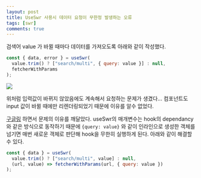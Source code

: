 ```yaml
---
layout: post
title: UseSwr 사용시 데이터 요청이 무한정 발생하는 오류
tags: [swr]
comments: true
---
```


검색어 value 가 바뀔 때마다 데이터를 가져오도록 아래와 같이 작성했다.

```javascript
const { data, error } = useSwr(
  value.trim() ? ["search/multi", { query: value }] : null,
  fetcherWithParams
);
```

![](https://images.velog.io/images/bbumjun/post/1fa3a013-c44b-4689-b59f-e8d91e8acf54/image.png)

위처럼 입력값이 바뀌지 않았음에도 계속해서 요청하는 문제가 생겼다...
컴포넌트도 input 값이 바뀔 때에만 리렌더링되었기 때문에 이유를 알수 없었다.

[구글링](https://github.com/vercel/swr/issues/113) 하면서 문제의 이유를 깨달았다. useSwr의 매개변수는 hook의 dependancy와 같은 방식으로 동작하기 때문에 `{query: value}` 와 같이 인라인으로 생성한 객체를 넘기면 매번 새로운 객체로 판단해 hook을 무한히 실행하게 된다. 아래와 같이 해결할 수 있다.

```javascript
const { data } = useSwr(
  value.trim() ? ["search/multi", value] : null,
  (url, value) => fetcherWithParams(url, { query: value })
);
```
